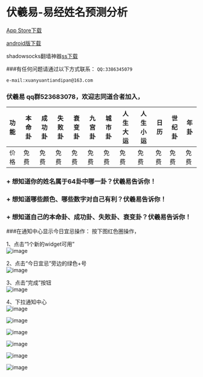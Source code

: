 # 伏羲易-易经姓名预测分析

[App Store下载](https://itunes.apple.com/cn/app/fu-xi-yi-yi-jing-xing-ming/id1099808769?mt=8)  
  
[android版下载](https://raw.githubusercontent.com/mengzhihoing/json/master/fuxiyi1.1.apk)  
  
shadowsocks翻墙神器[ss下载](https://raw.githubusercontent.com/mengzhihoing/json/master/ss.apk)



###有任何问题请通过以下方式联系：
``
QQ:3386345079     
``

``
e-mail:xuanyuantiandipan@163.com      
``     


### 伏羲易 qq群523683078，欢迎志同道合者加入，






| 功能 | 本命卦 | 成功卦 | 失败卦 | 衰变卦 | 九宫卦 | 城市卦 | 人生大运 | 人生小运 | 日历 | 世纪卦 | 年卦 |
|:----| ----- | --- | --- | --- | --- | --- | --- | --- | --- | --- | --- |
| 价格 | 免费  | 免费 | 免费 | 免费 | 免费 | 免费 | 免费 | 免费 | 免费 | 免费 | 免费 | 免费 |



### + 想知道你的姓名属于64卦中哪一卦？伏羲易告诉你！    
### + 想知道哪些颜色、哪些数字对自己有利？伏羲易告诉你！   
### + 想知道自己的本命卦、成功卦、失败卦、衰变卦？伏羲易告诉你！
   
    
    
       
             
###在通知中心显示今日宜忌操作：
按下图红色圈操作，  

1、点击“1个新的widget可用”     
![image](https://raw.githubusercontent.com/mengzhihoing/json/master/e1.jpg)

2、点击“今日宜忌”旁边的绿色+号       
![image](https://raw.githubusercontent.com/mengzhihoing/json/master/e2.jpg)  

3、点击“完成”按钮       
![image](https://raw.githubusercontent.com/mengzhihoing/json/master/e3.jpg)  
   
4、下拉通知中心  
![image](https://raw.githubusercontent.com/mengzhihoing/json/master/4s.png)    



![image](https://raw.githubusercontent.com/mengzhihoing/json/master/1.png)



![image](https://raw.githubusercontent.com/mengzhihoing/json/master/2.png)   



![image](https://raw.githubusercontent.com/mengzhihoing/json/master/3.png)


![image](https://raw.githubusercontent.com/mengzhihoing/json/master/4.PNG)


![image](https://raw.githubusercontent.com/mengzhihoing/json/master/5.png)
